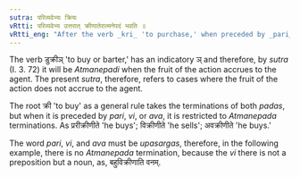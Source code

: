 ```yaml
---
sutra: परिव्यवेभ्यः क्रियः
vRtti: परिव्यवेभ्य उत्तरात् क्रीणातेरात्मनेपदं भवति ॥
vRtti_eng: "After the verb _kri_ 'to purchase,' when preceded by _pari_, _vi_ or _ava_, the _Atmanepada_ affix is employed, even when the fruit of the action does not accrue to the agent."
---
```

The verb डुक्रीञ् 'to buy or barter,' has an indicatory ञ् and therefore, by _sutra_ (I. 3. 72) it will be _Atmanepadi_ when the fruit of the action accrues to the agent. The present _sutra_, therefore, refers to cases where the fruit of the action does not accrue to the agent.

The root क्री 'to buy' as a general rule takes the terminations of both _padas_, but when it is preceded by _pari_, _vi_, or _ava_, it is restricted to _Atmanepada_ terminations. As प्ररीक्रीणीते 'he buys'; विक्रीणीते 'he sells'; अवक्रीणीते 'he buys.'

The word _pari_, _vi_, and _ava_ must be _upasargas_, therefore, in the following example, there is no _Atmanepada_ termination, because the _vi_ there is not a preposition but a noun, as, बहुविक्रीणाति वनम्.
